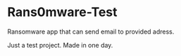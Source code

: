# Rans0mware-Test
Ransomware app that can send email to provided adress.

Just a test project. Made in one day.
